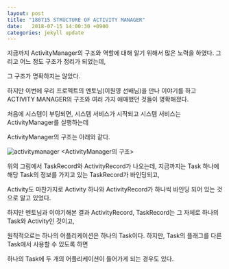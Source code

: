 ```yaml
---
layout: post
title: "180715 STRUCTURE OF ACTIVITY MANAGER"
date:   2018-07-15 14:00:30 +0900
categories: jekyll update
---
```


지금까지 ActivityManager의 구조와 역할에 대해 알기 위해서 많은 노력을 하였다. 그리고 어느 정도 구조가 정리가 되었는데,

그 구조가 명확하지는 않았다.

하지만 이번에 우리 프로젝트의 멘토님(이원영 선배님)을 만나 이야기를 하고 ACTIVITY MANAGER의 구조와 여러 가지 애매했던 것들이 명확해졌다.

처음에 시스템이 부팅되면, 시스템 서비스가 시작되고 시스템 서비스는 ActivityManager를 실행하는데

ActivityManager의 구조는 아래와 같다.

![activitymanager](https://user-images.githubusercontent.com/28890428/42816029-4df84bbe-8a04-11e8-8c7b-abaea4390f38.PNG)
<ActivityManager의 구조>

위의 그림에서 TaskRecord와 ActivityRecord가 나오는데, 지금까지는 Task 하나에 해당 Task의 정보를 가지고 있는 TaskRecord가 바인딩되고,

Activity도 마찬가지로 Activity 하나와 ActivityRecord가 하나씩 바인딩 되어 있는 것으로 알고 있었다.

하지만 멘토님과 이야기해본 결과 ActivityRecord, TaskRecord는 그 자체로 하나의 Task와 Activity인 것이고,

원칙적으로는 하나의 어플리케이션은 하나의 Task이다. 하지만, Task의 플래그를 다른 Task에서 사용할 수 있도록 하면

하나의 Task에 두 개의 어플리케이션이 들어가게 되는 경우도 있다.
